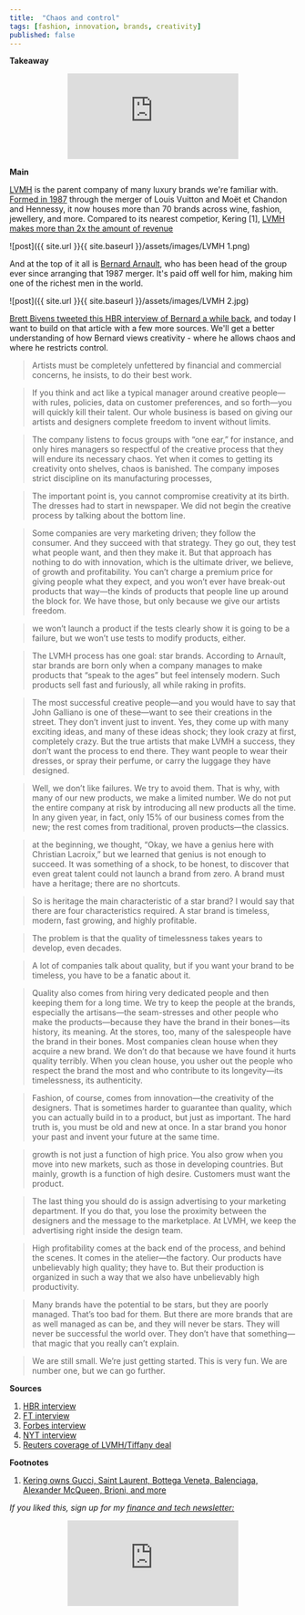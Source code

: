 ```yaml
---
title:  "Chaos and control"  
tags: [fashion, innovation, brands, creativity]
published: false
---
```


**Takeaway**

<style>
      .iframe-container {
        overflow: hidden;        
        padding-top: 50%; <!-- Calculated from the aspect ration of the content (in case of 16:9 it is 9/16= 0.5625) -->
        position: relative;
      }
      .iframe-container iframe { 
         border: 0;
         height: 100%; <!-- Finally, width and height are set to 100% so the iframe takes up 100% of the containers space. -->
         left: 0;
         position: absolute;
         top: 0;
         width: 100%;
         display: block;
         margin: 0 auto; <!-- center image -->
      }
      <!-- 4x3 Aspect Ratio -->
      .iframe-container-4x3 {
        padding-top: 75%;
      }
</style> 

<div class="iframe-container-4x3">
  <p align="center"><iframe src="https://avoidboringpeople.substack.com/embed" frameborder="0" scrolling="no"> </iframe></p>
</div>

**Main**

[LVMH](https://en.wikipedia.org/wiki/LVMH "LVMH") is the parent company of many luxury brands we're familiar with. [Formed in 1987](https://www.thefashionlaw.com/lvmh-a-timeline-behind-the-building-of-a-conglomerate/ "1987") through the merger of Louis Vuitton and Moët et Chandon and Hennessy, it now houses more than 70 brands across wine, fashion, jewellery, and more. Compared to its nearest competior, Kering \[1\], [LVMH makes more than 2x the amount of revenue](https://www.themds.com/companies/kering-versus-lvmh-it-bags-and-influencers-vs-heritage-and-size.html "rev")

![post]({{ site.url }}{{ site.baseurl }}/assets/images/LVMH 1.png)

And at the top of it all is [Bernard Arnault](https://en.wikipedia.org/wiki/Bernard_Arnault "Bernard"), who has been head of the group ever since arranging that 1987 merger. It's paid off well for him, making him one of the richest men in the world.

![post]({{ site.url }}{{ site.baseurl }}/assets/images/LVMH 2.jpg)

[Brett Bivens tweeted this HBR interview of Bernard a while back](https://twitter.com/brettbivens/status/1251505408960794624?s=20 "Brett"), and today I want to build on that article with a few more sources. We'll get a better understanding of how Bernard views creativity - where he allows chaos and where he restricts control.



> Artists must be completely unfettered by financial and commercial concerns, he insists, to do their best work.

> If you think and act like a typical manager around creative people—with rules, policies, data on customer preferences, and so forth—you will quickly kill their talent. Our whole business is based on giving our artists and designers complete freedom to invent without limits.

> The company listens to focus groups with “one ear,” for instance, and only hires managers so respectful of the creative process that they will endure its necessary chaos. Yet when it comes to getting its creativity onto shelves, chaos is banished. The company imposes strict discipline on its manufacturing processes, 

> The important point is, you cannot compromise creativity at its birth. The dresses had to start in newspaper. We did not begin the creative process by talking about the bottom line.

> Some companies are very marketing driven; they follow the consumer. And they succeed with that strategy. They go out, they test what people want, and then they make it. But that approach has nothing to do with innovation, which is the ultimate driver, we believe, of growth and profitability. You can’t charge a premium price for giving people what they expect, and you won’t ever have break-out products that way—the kinds of products that people line up around the block for. We have those, but only because we give our artists freedom.

> we won’t launch a product if the tests clearly show it is going to be a failure, but we won’t use tests to modify products, either.

> The LVMH process has one goal: star brands. According to Arnault, star brands are born only when a company manages to make products that “speak to the ages” but feel intensely modern. Such products sell fast and furiously, all while raking in profits. 

> The most successful creative people—and you would have to say that John Galliano is one of these—want to see their creations in the street. They don’t invent just to invent. Yes, they come up with many exciting ideas, and many of these ideas shock; they look crazy at first, completely crazy. But the true artists that make LVMH a success, they don’t want the process to end there. They want people to wear their dresses, or spray their perfume, or carry the luggage they have designed.

> Well, we don’t like failures. We try to avoid them. That is why, with many of our new products, we make a limited number. We do not put the entire company at risk by introducing all new products all the time. In any given year, in fact, only 15% of our business comes from the new; the rest comes from traditional, proven products—the classics.

> at the beginning, we thought, “Okay, we have a genius here with Christian Lacroix,” but we learned that genius is not enough to succeed. It was something of a shock, to be honest, to discover that even great talent could not launch a brand from zero. A brand must have a heritage; there are no shortcuts.

> So is heritage the main characteristic of a star brand? I would say that there are four characteristics required. A star brand is timeless, modern, fast growing, and highly profitable.

> The problem is that the quality of timelessness takes years to develop, even decades. 

> A lot of companies talk about quality, but if you want your brand to be timeless, you have to be a fanatic about it.

> Quality also comes from hiring very dedicated people and then keeping them for a long time. We try to keep the people at the brands, especially the artisans—the seam-stresses and other people who make the products—because they have the brand in their bones—its history, its meaning. At the stores, too, many of the salespeople have the brand in their bones. Most companies clean house when they acquire a new brand. We don’t do that because we have found it hurts quality terribly. When you clean house, you usher out the people who respect the brand the most and who contribute to its longevity—its timelessness, its authenticity.

> Fashion, of course, comes from innovation—the creativity of the designers. That is sometimes harder to guarantee than quality, which you can actually build in to a product, but just as important. The hard truth is, you must be old and new at once. In a star brand you honor your past and invent your future at the same time.

> growth is not just a function of high price. You also grow when you move into new markets, such as those in developing countries. But mainly, growth is a function of high desire. Customers must want the product.

> The last thing you should do is assign advertising to your marketing department. If you do that, you lose the proximity between the designers and the message to the marketplace. At LVMH, we keep the advertising right inside the design team.

> High profitability comes at the back end of the process, and behind the scenes. It comes in the atelier—the factory. Our products have unbelievably high quality; they have to. But their production is organized in such a way that we also have unbelievably high productivity. 

> Many brands have the potential to be stars, but they are poorly managed. That’s too bad for them. But there are more brands that are as well managed as can be, and they will never be stars. They will never be successful the world over. They don’t have that something—that magic that you really can’t explain.



> We are still small. We’re just getting started. This is very fun. We are number one, but we can go further.

**Sources**

1. [HBR interview](https://hbr.org/2001/10/the-perfect-paradox-of-star-brands-an-interview-with-bernard-arnault-of-lvmh "HBR")
2. [FT interview](https://www.ft.com/content/21f64410-9117-11e9-aea1-2b1d33ac3271 "FT")
3. [Forbes interview](https://www.forbes.com/sites/luisakroll/2017/09/26/business-icon-bernard-arnault-reveals-his-most-important-mentor-biggest-mistake-in-qa/#4e8836af2ccc "Forbes")
4. [NYT interview](https://www.nytimes.com/2019/11/25/fashion/bernard-arnault-tiffany-lvmh.html "NYT")
5. [Reuters coverage of LVMH/Tiffany deal](https://www.reuters.com/article/us-tiffany-m-a-lvmh-deal/how-lvmhs-whirlwind-courtship-sealed-16-billion-tiffany-deal-idUSKBN1XZ2F7 "LVMH") 

**Footnotes**

1. [Kering owns Gucci, Saint Laurent, Bottega Veneta, Balenciaga, Alexander McQueen, Brioni, and more](https://www.kering.com/en/talent/who-we-are/our-houses/ "Kering")

*If you liked this, sign up for my [finance and tech newsletter:](https://avoidboringpeople.substack.com/ "ABP")*

<div class="iframe-container-4x3">
  <p align="center"><iframe src="https://avoidboringpeople.substack.com/embed" frameborder="0" scrolling="no"> </iframe></p>
</div>
